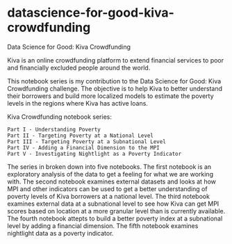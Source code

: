 # datascience-for-good-kiva-crowdfunding
Data Science for Good: Kiva Crowdfunding

Kiva is an online crowdfunding platform to extend financial services to poor and financially excluded people around the world.

This notebook series is my contribution to the Data Science for Good: Kiva Crowdfunding challenge. The objective is to help Kiva to better understand their borrowers and build more localized models to estimate the poverty levels in the regions where Kiva has active loans.

Kiva Crowdfunding notebook series:

    Part I - Understanding Poverty
    Part II - Targeting Poverty at a National Level
    Part III - Targeting Poverty at a Subnational Level
    Part IV - Adding a Financial Dimension to the MPI
    Part V - Investigating Nightlight as a Poverty Indicator

The series in broken down into five notebooks. The first notebook is an exploratory analysis of the data to get a feeling for what we are working with. The second notebook examines external datasets and looks at how MPI and other indicators can be used to get a better understanding of poverty levels of Kiva borrowers at a national level. The third notebook examines external data at a subnational level to see how Kiva can get MPI scores based on location at a more granular level than is currently available. The fourth notebook attepts to build a better poverty index at a subnational level by adding a financial dimension. The fifth notebook examines nightlight data as a poverty indicator.
